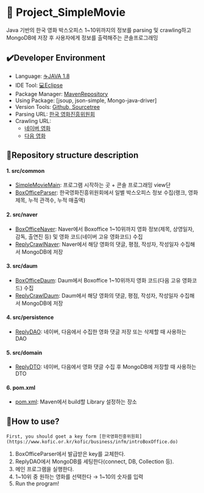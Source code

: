 # :movie_camera: Project_SimpleMovie

Java 기반의 한국 영화 박스오피스 1~10위까지의 정보를 parsing 및 crawling하고 MongoDB에 저장 후 사용자에게 정보를 출력해주는 콘솔프로그래밍

## :heavy_check_mark:Developer Environment

  - Language: [:coffee:JAVA 1.8](https://www.oracle.com/kr/index.html)
  - IDE Tool: [:computer:Eclipse](https://www.eclipse.org/)
  - Package Manager: [MavenRepository](https://mvnrepository.com/)
  - Using Package: [jsoup, json-simple, Mongo-java-driver]
  - Version Tools: [Github, Sourcetree](https://www.sourcetreeapp.com/)
  - Parsing URL: [한국 영화진흥위원회](https://www.kofic.or.kr/kofic/business/infm/introBoxOffice.do)
  - Crawling URL: 
    + [네이버 영화](https://movie.naver.com/)
    + [다음 영화](https://movie.daum.net/main/new#slide-1-0)

## :floppy_disk:Repository structure description
#### 1. src/common
  - [SimpleMovieMain](): 프로그램 시작하는 곳 + 콘솔 프로그래밍 view단
  - [BoxOfficeParser](): 한국영화진흥위원회에서 일별 박스오피스 정보 수집(랭크, 영화제목, 누적 관객수, 누적 매출액)
#### 2. src/naver
  - [BoxOfficeNaver](): Naver에서 Boxoffice 1~10위까지 영화 정보(제목, 상영일자, 감독, 출연진 등) 및 영화 코드(네이버 고유 영화코드) 수집
  - [ReplyCrawlNaver](): Naver에서 해당 영화의 댓글, 평점, 작성자, 작성일자 수집해서 MongoDB에 저장
#### 3. src/daum
  - [BoxOfficeDaum](): Daum에서 Boxoffice 1~10위까지 영화 코드(다음 고유 영화코드) 수집
  - [ReplyCrawlDaum](): Daum에서 해당 영화의 댓글, 평점, 작성자, 작성일자 수집해서 MongoDB에 저장
#### 4. src/persistence
  - [ReplyDAO](): 네이버, 다음에서 수집한 영화 댓글 저장 또는 삭제할 때 사용하는 DAO
#### 5. src/domain 
  - [ReplyDTO](): 네이버, 다음에서 영화 댓글 수집 후 MongoDB에 저장할 때 사용하는 DTO
#### 6. pom.xml 
  - [pom.xml](): Maven에서 build할 Library 설정하는 장소
  
## :speech_balloon:How to use?

    First, you should goet a key form [한국영화진흥위원회](https://www.kofic.or.kr/kofic/business/infm/introBoxOffice.do)
    
1. BoxOfficeParser에서 발급받은 key를 교체한다.
2. ReplyDAO에서 MongoDB를 세팅한다(connect, DB, Collection 등).
3. 메인 프로그램을 실행한다.
4. 1~10위 중 원하는 영화를 선택한다 → 1~10의 숫자를 입력
5. Run the program!

